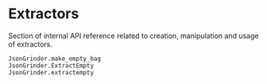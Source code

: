 # Extractors

Section of internal API reference related to creation, manipulation and usage of extractors.

```@docs
JsonGrinder.make_empty_bag
JsonGrinder.ExtractEmpty
JsonGrinder.extractempty
```


